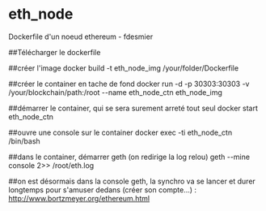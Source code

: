 # eth_node
Dockerfile d'un noeud ethereum - fdesmier

##Télécharger le dockerfile

##créer l'image
docker build -t eth_node_img /your/folder/Dockerfile

##créer le container en tache de fond
docker run -d -p 30303:30303 -v /your/blockchain/path:/root --name eth_node_ctn eth_node_img

##démarrer le container, qui se sera surement arreté tout seul
docker start eth_node_ctn

##ouvre une console sur le container
docker exec -ti eth_node_ctn /bin/bash

##dans le container, démarrer geth (on redirige la log relou)
geth --mine console 2>> /root/eth.log

##on est désormais dans la console geth, la synchro va se lancer et durer longtemps
pour s'amuser dedans (créer son compte...) : http://www.bortzmeyer.org/ethereum.html
